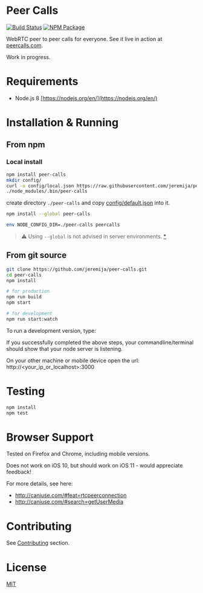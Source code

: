 # Peer Calls

[![Build Status][travis-badge]][travis]
[![NPM Package][npm-badge]][npm]

[travis-badge]: https://travis-ci.org/jeremija/peer-calls.svg?branch=master
[travis]: https://travis-ci.org/jeremija/peer-calls
[npm-badge]: https://img.shields.io/npm/v/peer-calls.svg
[npm]: https://www.npmjs.com/package/peer-calls

[peer-calls]: https://peercalls.com
[config]: https://raw.githubusercontent.com/jeremija/peer-calls/master/config/default.json

WebRTC peer to peer calls for everyone. See it live in action at
[peercalls.com][peer-calls].

Work in progress.

# Requirements
 - Node.js 8 [https://nodejs.org/en/](https://nodejs.org/en/)

# Installation & Running

## From npm

### Local install

```bash
npm install peer-calls
mkdir config/
curl -o config/local.json https://raw.githubusercontent.com/jeremija/peer-calls/master/config/default.json
./node_modules/.bin/peer-calls
```

create directory `./peer-calls` and copy [config/default.json][config] into it.

```bash
npm install --global peer-calls

env NODE_CONFIG_DIR=./peer-calls peercalls
```

> :warning: Using `--global` is not advised in server environments. [*](https://github.com/jeremija/peer-calls/pull/48)

## From git source

```bash
git clone https://github.com/jeremija/peer-calls.git
cd peer-calls
npm install

# for production
npm run build
npm start

# for development
npm run start:watch
```

To run a development version, type:

If you successfully completed the above steps, your commandline/terminal should
show that your node server is listening.

On your other machine or mobile device open the url: http://<your_ip_or_localhost>:3000

# Testing

```bash
npm install
npm test
```

# Browser Support

Tested on Firefox and Chrome, including mobile versions.

Does not work on iOS 10, but should work on iOS 11 - would appreciate feedback!

For more details, see here:

- http://caniuse.com/#feat=rtcpeerconnection
- http://caniuse.com/#search=getUserMedia

# Contributing

See [Contributing](CONTRIBUTING.md) section.

# License

[MIT](LICENSE)
